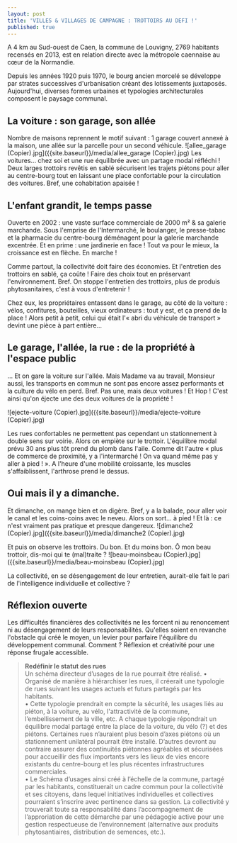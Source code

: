 ```yaml
---
layout: post
title: 'VILLES & VILLAGES DE CAMPAGNE : TROTTOIRS AU DEFI !'
published: true
---
```


A 4 km au Sud-ouest de Caen, la commune de Louvigny, 2769 habitants recensés en 2013, est en relation directe avec la métropole caennaise au cœur de la Normandie.

Depuis les années 1920 puis 1970, le bourg ancien morcelé se développe par strates successives d'urbanisation créant des lotissements juxtaposés. Aujourd'hui, diverses formes urbaines et typologies architecturales composent le paysage communal.

## La voiture : son garage, son allée
Nombre de maisons reprennent le motif suivant : 
1 garage couvert annexé à la maison, une allée sur la parcelle pour un second véhicule. 
![allee_garage (Copier).jpg]({{site.baseurl}}/media/allee_garage (Copier).jpg)
Les voitures... chez soi et une rue équilibrée avec un partage modal réfléchi !
Deux larges trottoirs revêtis en sablé sécurisent les trajets piétons pour aller au centre-bourg tout en laissant une place confortable pour la circulation des voitures. Bref, une cohabitation apaisée !

## L'enfant grandit, le temps passe
Ouverte en 2002 : une vaste surface commerciale de 2000 m² & sa galerie marchande.
Sous l'emprise de l'Intermarché, le boulanger, le presse-tabac et la pharmacie du centre-bourg déménagent pour la galerie marchande excentrée. Et en prime : une jardinerie en face ! Tout va pour le mieux, la croissance est en flèche. En marche !

Comme partout, la collectivité doit faire des économies. Et l'entretien des trottoirs en sablé, ça coûte ! Faire des choix tout en préservant l'environnement. Bref. On stoppe l'entretien des trottoirs, plus de produis phytosanitaires, c'est à vous d'entretenir !

Chez eux, les propriétaires entassent dans le garage, au côté de la voiture : vélos, confitures, bouteilles, vieux ordinateurs : tout y est, et ça prend de la place ! Alors petit à petit, celui qui était l'« abri du véhicule de transport » devint une pièce à part entière...

## Le garage, l'allée, la rue : de la propriété à l'espace public
... Et on gare la voiture sur l'allée. Mais Madame va au travail, Monsieur aussi, les transports en commun ne sont pas encore assez performants et la culture du vélo en perd. Bref. Pas une, mais deux voitures ! Et Hop ! C'est ainsi qu'on éjecte une des deux voitures de la propriété !  

![ejecte-voiture (Copier).jpg]({{site.baseurl}}/media/ejecte-voiture (Copier).jpg)

Les rues confortables ne permettent pas cependant un stationnement à double sens sur voirie. Alors on empiète sur le trottoir. L'équilibre modal prévu 30 ans plus tôt prend du plomb dans l'aile. Comme dit l'autre « plus de commerce de proximité, y a l'intermarché ! On va quand même pas y aller à pied ! ».
A l'heure d'une mobilité croissante, les muscles s'affaiblissent, l'arthrose prend le dessus.

## Oui mais il y a dimanche.
Et dimanche, on mange bien et on digère. Bref, y a la balade, pour aller voir le canal et les coins-coins avec le neveu. Alors on sort… à pied ! Et là : ce n'est vraiment pas pratique et presque dangereux.
![dimanche2 (Copier).jpg]({{site.baseurl}}/media/dimanche2 (Copier).jpg)


Et puis on observe les trottoirs.
Du bon. Et du moins bon. Ô mon beau trottoir, dis-moi qui te (mal)traite ?
![beau-moinsbeau (Copier).jpg]({{site.baseurl}}/media/beau-moinsbeau (Copier).jpg)

La collectivité, en se désengagement de leur entretien, aurait-elle fait le pari de l'intelligence individuelle et collective ?

## Réflexion ouverte
Les difficultés financières des collectivités ne les forcent ni au renoncement ni au désengagement de leurs responsabilités. Qu'elles soient en revanche l'obstacle qui créé le moyen, un levier pour parfaire l'équilibre du développement communal. Comment ? Réflexion et créativité pour une réponse frugale accessible.

> **Redéfinir le statut des rues**  
Un schéma directeur d’usages de la rue pourrait être réalisé. 
• Organisé de manière à hiérarchiser les rues, il créerait une typologie de rues suivant les usages actuels et futurs partagés par les habitants.  
•  Cette typologie prendrait en compte la sécurité, les usages liés au piéton, à la voiture, au vélo, l'attractivité de la commune, l’embellissement de la ville, etc. A chaque typologie répondrait un équilibre modal partagé entre la place de la voiture, du vélo (?) et des piétons. Certaines rues n’auraient plus besoin d’axes piétons où un stationnement unilatéral pourrait être installé. D’autres devront au contraire assurer des continuités piétonnes agréables et sécurisées pour accueillir des flux importants vers les lieux de vies encore existants du centre-bourg et les plus récentes infrastructures commerciales.  
• Le Schéma d’usages ainsi créé à l’échelle de la commune, partagé par les habitants, constituerait un cadre commun pour la collectivité et ses citoyens, dans lequel initiatives individuelles et collectives pourraient s’inscrire avec pertinence dans sa gestion. La collectivité y trouverait toute sa responsabilité dans l’accompagnement de l’approriation de cette démarche par une pédagogie active pour une gestion respectueuse de l’environnement (alternative aux produits phytosantiaires, distribution de semences, etc.).
